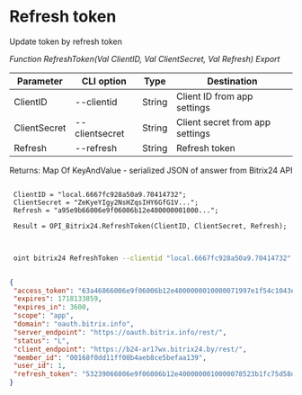﻿---
sidebar_position: 3
---

# Refresh token
 Update token by refresh token


*Function RefreshToken(Val ClientID, Val ClientSecret, Val Refresh) Export*

 | Parameter | CLI option | Type | Destination |
 |-|-|-|-|
 | ClientID | --clientid | String | Client ID from app settings |
 | ClientSecret | --clientsecret | String | Client secret from app settings |
 | Refresh | --refresh | String | Refresh token |

 
 Returns: Map Of KeyAndValue - serialized JSON of answer from Bitrix24 API

```bsl title="Code example"
	
 ClientID = "local.6667fc928a50a9.70414732";
 ClientSecret = "ZeKyeYIgy2NsHZqsIHY6GfG1V...";
 Refresh = "a95e9b66006e9f06006b12e400000001000...";
 
 Result = OPI_Bitrix24.RefreshToken(ClientID, ClientSecret, Refresh);
	
```

```sh title="CLI command example"
 
 oint bitrix24 RefreshToken --clientid "local.6667fc928a50a9.70414732" --clientsecret "ZeKyeYIgy2NsHZqsIHY6GfG1V..." --refresh "a95e9b66006e9f06006b12e400000001000..."

```


```json title="Result"

{
 "access_token": "63a46866006e9f06006b12e4000000010000071997e1f54c1043e9f7193734af3018df",
 "expires": 1718133859,
 "expires_in": 3600,
 "scope": "app",
 "domain": "oauth.bitrix.info",
 "server_endpoint": "https://oauth.bitrix.info/rest/",
 "status": "L",
 "client_endpoint": "https://b24-ar17wx.bitrix24.by/rest/",
 "member_id": "00168f0dd11ff00b4aeb8ce5befaa139",
 "user_id": 1,
 "refresh_token": "53239066006e9f06006b12e4000000010000078523b1fc75d58d6f0fa98b4632bc70ce"
}

```
